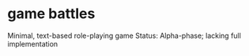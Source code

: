# game battles
Minimal, text-based role-playing game
Status: Alpha-phase; lacking full implementation
